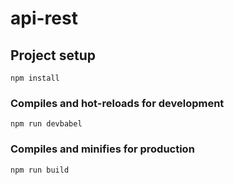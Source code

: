 # api-rest

## Project setup
```
npm install
```

### Compiles and hot-reloads for development
```
npm run devbabel
```

### Compiles and minifies for production
```
npm run build
```